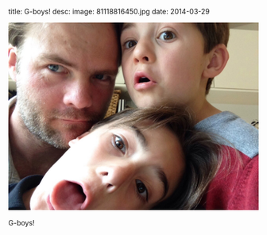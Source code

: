 title: G-boys! 
desc: 
image: 81118816450.jpg
date: 2014-03-29


<img src="/static/media/81118816450.jpg"/>
<div class="caption"><p>G-boys!</p> </div>

